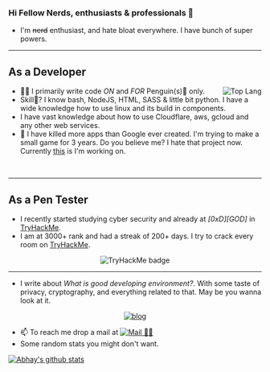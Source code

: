 ### Hi Fellow Nerds, enthusiasts & professionals 👋

 - I'm ~~nerd~~ enthusiast, and hate bloat everywhere. I have bunch of super powers.
<hr>

## As a Developer

<img src="https://github-readme-stats.vercel.app/api/top-langs/?username=darkraspberry&layout=compact&theme=radical" alt="Top Lang" align="right"/>

 - 👨‍💻 I primarily write code *ON* and *FOR* Penguin(s)🐧 only.
 - Skill📜? I know bash, NodeJS, HTML, SASS & little bit python. I have a wide knowledge how to use linux and its build in components.
 - I have vast knowledge about how to use Cloudflare, aws, gcloud and any other web services.
 - 🔭 I have killed more apps than Google ever created. I'm trying to make a small game for 3 years. Do you believe me? I hate that project now. Currently [this](https://github.com/users/darkRaspberry/projects/1) is I'm working on.
<br>
<hr>

## As a Pen Tester

 - I recently started studying cyber security and already at *[0xD][GOD]* in [TryHackMe](https://tryhackme.com/p/darkRaspberry).
 - I am at 3000+ rank and had a streak of 200+ days. I try to crack every room on [TryHackMe](https://tryhackme.com/).

<p align="center">
<img src="https://tryhackme-badges.s3.amazonaws.com/darkRaspberry.png" alt="TryHackMe badge">
</p>
<hr>

 - I write about *What is good developing environment?*. With some taste of privacy, cryptography, and everything related to that. May be you wanna look at it.
<p align="center">
  <a href="https://blog.darkrasp.ga"><img src="../../blob/main/src/blog.png" alt="blog" /></a>
</p>

 - 📫 To reach me drop a mail at [![Mail 📩📧](../../blob/main/src/gmail.png)](mailto:insidedarkpit@gmail.com?subject=I%20wanna%20know%20about%20ProfileReadme)
 - Some random stats you might don't want.

[![Abhay's github stats](https://github-readme-stats.vercel.app/api?username=darkRaspberry&count_private=true&show_icons=true&theme=radical)](https://github.com/anuraghazra/github-readme-stats)
